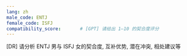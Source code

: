 ```yaml
---
lang: zh
male_code: ENTJ
female_code: ISFJ
compatibility_score:       # [GPT] 请给出 1–10 的契合度评分
---
```


[DR] 请分析 ENTJ 男与 ISFJ 女的契合度, 互补优势, 潜在冲突, 相处建议等

